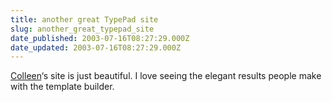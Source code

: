 ```yaml
---
title: another great TypePad site
slug: another_great_typepad_site
date_published: 2003-07-16T08:27:29.000Z
date_updated: 2003-07-16T08:27:29.000Z
---
```


[Colleen](http://colleen.typepad.com/)‘s site is just beautiful. I love seeing the elegant results people make with the template builder.
